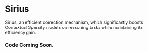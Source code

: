 # Sirius
Sirius, an efficient correction mechanism, which significantly boosts Contextual Sparsity models on reasoning tasks while maintaining its efficiency gain.

### Code Coming Soon. 
